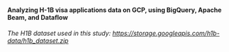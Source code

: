 #### Analyzing H-1B visa applications data on GCP, using BigQuery, Apache Beam, and Dataflow
#### 
#### 
#### 
#### 
###### The H1B dataset used in this study: https://storage.googleapis.com/h1b-data/h1b_dataset.zip
